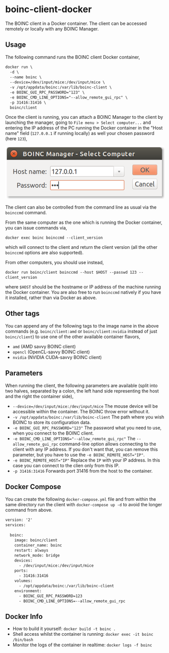 # boinc-client-docker
The BOINC client in a Docker container. The client can be accessed remotely or locally with any BOINC Manager.


## Usage
The following command runs the BOINC client Docker container,
```
docker run \
  -d \
  --name boinc \
  --device=/dev/input/mice:/dev/input/mice \
  -v /opt/appdata/boinc:/var/lib/boinc-client \
  -e BOINC_GUI_RPC_PASSWORD="123" \
  -e BOINC_CMD_LINE_OPTIONS="--allow_remote_gui_rpc" \
  -p 31416:31416 \
  boinc/client
```

Once the client is running, you can attach a BOINC Manager to the client by launching the manager, going to `File menu > Select computer...` and entering the IP address of the PC running the Docker container in the "Host name" field (`127.0.0.1` if running locally) as well your chosen password (here `123`),

![Image of Yaktocat](manager_connect.png)


The client can also be controlled from the command line as usual via the `boinccmd` command. 

From the same computer as the one which is running the Docker container, you can issue commands via,
```
docker exec boinc boinccmd --client_version
```
which will connect to the client and return the client version (all the other `boinccmd` options are also supported). 

From other computers, you should use instead,
```
docker run boinc/client boinccmd --host $HOST --passwd 123 --client_version
```
where `$HOST` should be the hostname or IP address of the machine running the Docker container. You are also free to run `boinccmd` natively if you have it installed, rather than via Docker as above. 


## Other tags
You can append any of the following tags to the image name in the above commands (e.g. `boinc/client:amd` or `boinc/client:nvidia` instead of just `boinc/client`) to use one of the other available container flavors,
- `amd` (AMD savvy BOINC client)
- `opencl` (OpenCL-savvy BOINC client)
- `nvidia` (NVIDIA CUDA-savvy BOINC client)

## Parameters
When running the client, the following parameters are available (split into two halves, separated by a colon, the left hand side representing the host and the right the container side),

-  `--device=/dev/input/mice:/dev/input/mice` The mouse device will be accessible within the container. The BOINC throw error without it.
- `-v /opt/appdata/boinc:/var/lib/boinc-client` The path where you wish BOINC to store its configuration data.
- `-e BOINC_GUI_RPC_PASSWORD="123"` The password what you need to use, when you connect to the BOINC client. 
- `-e BOINC_CMD_LINE_OPTIONS="--allow_remote_gui_rpc"` The `--allow_remote_gui_rpc` command-line option allows connecting to the client with any IP address. If you don't want that, you can remove this parameter, but you have to use the `-e BOINC_REMOTE_HOST="IP"`.
- `-e BOINC_REMOTE_HOST="IP"` Replace the `IP` with your IP address. In this case you can connect to the clien only from this IP.
- `-p 31416:31416` Forwards port 31416 from the host to the container.


## Docker Compose
You can create the following `docker-compose.yml` file and from within the same directory run the client with `docker-compose up -d` to avoid the longer command from above. 
```
version: '2'
services:

  boinc:
    image: boinc/client
    container_name: boinc
    restart: always
    network_mode: bridge
    devices:
      - /dev/input/mice:/dev/input/mice
    ports:
      - 31416:31416
    volumes:
      - /opt/appdata/boinc:/var/lib/boinc-client
    environment:
      - BOINC_GUI_RPC_PASSWORD=123
      - BOINC_CMD_LINE_OPTIONS=--allow_remote_gui_rpc
```


## Docker Info
- How to build it yourself: `docker build -t boinc .`
- Shell access whilst the container is running: `docker exec -it boinc /bin/bash`
- Monitor the logs of the container in realtime: `docker logs -f boinc`
